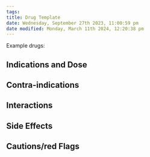 ```yaml
---
tags: 
title: Drug Template
date: Wednesday, September 27th 2023, 11:00:59 pm
date modified: Monday, March 11th 2024, 12:20:38 pm
---
```


Example drugs:

## Indications and Dose

## Contra-indications

## Interactions

## Side Effects

## Cautions/red Flags
